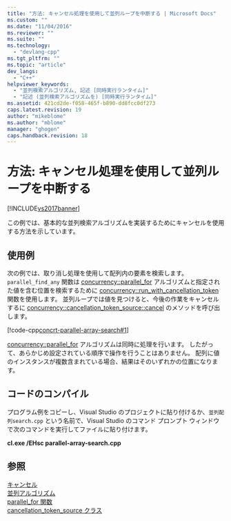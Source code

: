 ```yaml
---
title: "方法: キャンセル処理を使用して並列ループを中断する | Microsoft Docs"
ms.custom: ""
ms.date: "11/04/2016"
ms.reviewer: ""
ms.suite: ""
ms.technology: 
  - "devlang-cpp"
ms.tgt_pltfrm: ""
ms.topic: "article"
dev_langs: 
  - "C++"
helpviewer_keywords: 
  - "並列検索アルゴリズム, 記述 [同時実行ランタイム]"
  - "記述 (並列検索アルゴリズムを) [同時実行ランタイム]"
ms.assetid: 421cd2de-f058-465f-b890-dd8fcc0df273
caps.latest.revision: 19
author: "mikeblome"
ms.author: "mblome"
manager: "ghogen"
caps.handback.revision: 18
---
```

# 方法: キャンセル処理を使用して並列ループを中断する
[!INCLUDE[vs2017banner](../../assembler/inline/includes/vs2017banner.md)]

この例では、基本的な並列検索アルゴリズムを実装するためにキャンセルを使用する方法を示しています。  
  
## 使用例  
 次の例では、取り消し処理を使用して配列内の要素を検索します。  `parallel_find_any` 関数は [concurrency::parallel\_for](../Topic/parallel_for%20Function.md) アルゴリズムと指定された値を含む位置を検索するために [concurrency::run\_with\_cancellation\_token](../Topic/run_with_cancellation_token%20Function.md) 関数を使用します。  並列ループでは値を見つけると、今後の作業をキャンセルするに [concurrency::cancellation\_token\_source::cancel](../Topic/cancellation_token_source::cancel%20Method.md) のメソッドを呼び出します。  
  
 [!code-cpp[concrt-parallel-array-search#1](../../parallel/concrt/codesnippet/CPP/how-to-use-cancellation-to-break-from-a-parallel-loop_1.cpp)]  
  
 [concurrency::parallel\_for](../Topic/parallel_for%20Function.md) アルゴリズムは同時に処理を行います。  したがって、あらかじめ設定されている順序で操作を行うことはありません。  配列に値のインスタンスが複数含まれている場合、結果はそのいずれかの位置になります。  
  
## コードのコンパイル  
 プログラム例をコピーし、Visual Studio のプロジェクトに貼り付けるか、`並列配列search.cpp` という名前で、Visual Studio のコマンド プロンプト ウィンドウで次のコマンドを実行してファイルに貼り付けます。  
  
 **cl.exe \/EHsc parallel\-array\-search.cpp**  
  
## 参照  
 [キャンセル](../../parallel/concrt/cancellation-in-the-ppl.md)   
 [並列アルゴリズム](../Topic/Parallel%20Algorithms.md)   
 [parallel\_for 関数](../Topic/parallel_for%20Function.md)   
 [cancellation\_token\_source クラス](../../parallel/concrt/reference/cancellation-token-source-class.md)